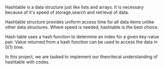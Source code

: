 Hashtable is a data structure just like lists and arrays. It is necessary because of it's speed of storage,search and retrieval of data.

Hashtable structure provides uniform access time for all data items unlike other data structures. Where speed is needed, hashtable is the best choice.

Hash table uses a hash function to determine an index for a given key-value pair. Value returned from a hash function can be used to access the data in 0(1) time.

In this project, we are tasked to implement our theoritecal understanding of hashtable with codes. 

